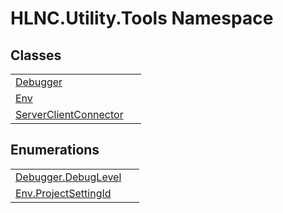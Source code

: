 # HLNC.Utility.Tools Namespace






## Classes
<table>
<tr>
<td><a href="T_HLNC_Utility_Tools_Debugger">Debugger</a></td>
<td> </td></tr>
<tr>
<td><a href="T_HLNC_Utility_Tools_Env">Env</a></td>
<td> </td></tr>
<tr>
<td><a href="T_HLNC_Utility_Tools_ServerClientConnector">ServerClientConnector</a></td>
<td> </td></tr>
</table>

## Enumerations
<table>
<tr>
<td><a href="T_HLNC_Utility_Tools_Debugger_DebugLevel">Debugger.DebugLevel</a></td>
<td> </td></tr>
<tr>
<td><a href="T_HLNC_Utility_Tools_Env_ProjectSettingId">Env.ProjectSettingId</a></td>
<td> </td></tr>
</table>
